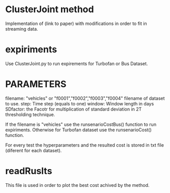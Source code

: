 # ClusterJoint method

Implementation of (link to paper) with modifications in order to fit in streaming data.

# expiriments

Use ClusterJoint.py to run expirements for Turbofan or Bus Dataset.

# PARAMETERS 



filename: "vehicles" or "f0001","f0002","f0003","f0004"  filename of dataset to use.
step: Time step (equals to one)
window: Window length in days
SDfactor: the Facotr for multiplication of standard deviation in 2T thresholding technique.

If the filename is "vehicles" use the runsenarioCostBus() function to run expiriments.
Otherwise for Turbofan dataset use the runsenarioCost() function.

For every test the hyperparameters and the resulted cost is stored in txt file (diferent for each dataset). 


# readRuslts

This file is used in order to plot the best cost achived by the method.
